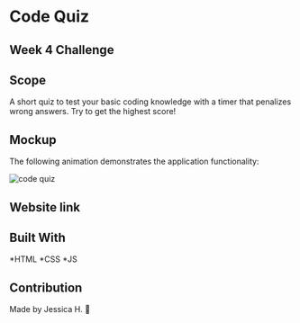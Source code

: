 # Code Quiz
## Week 4 Challenge

## Scope
A short quiz to test your basic coding knowledge with a timer that penalizes wrong answers. Try to get the highest score!

## Mockup 
The following animation demonstrates the application functionality:

![code quiz](./Assets/04-web-apis-homework-demo.gif)

## Website link 


## Built With
*HTML *CSS *JS

## Contribution
Made by Jessica H. 🖤
